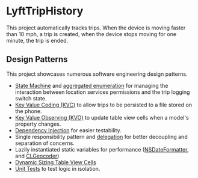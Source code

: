 # LyftTripHistory
This project automatically tracks trips.  When the device is moving faster than 10 mph, a trip is created, when the device stops moving for one minute, the trip is ended.

## Design Patterns
This project showcases numerous software engineering design patterns.

- [State Machine](LyftTripHistory/LTHLocationManager.m#L170-L315) and [aggregated enumeration](LyftTripHistory/LTHLocationManager.h#L12-L18) for managing the interaction between location services permissions and the trip logging switch state.
- [Key Value Coding (KVC)](/LyftTripHistory/LTHTrip.m#L182-L206) to allow trips to be persisted to a file stored on the phone.
- [Key Value Observing (KVO)](/LyftTripHistory/LTHTripStore.m#L69-L70) to update table view cells when a model's property changes.
- [Dependency Injection](/LyftTripHistory/AppDelegate.m#L42-L43) for easier testability.
- Single responsibility pattern and [delegation](LyftTripHistory/LTHHistoryTableViewController.m#L86-L150) for better decoupling and separation of concerns.
- Lazily instantiated static variables for performance ([NSDateFormatter](LyftTripHistory/LTHTrip.m#L42-L47), and [CLGeocoder](LyftTripHistory/LTHTrip.m#L146-L148))
- [Dynamic Sizing Table View Cells](LyftTripHistory/LTHHistoryTableViewController.m#L29-L30)
- [Unit Tests](LyftTripHistoryTests/LTHTripTests.m) to test logic in isolation.
